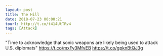 ```yaml
---
layout: post
title: The Hill
date: 2018-07-23 00:00:21
tourl: http://t.co/t414UtTRv4
tags: [Attack]
---
```

"Time to acknowledge that sonic weapons are likely being used to attack U.S. diplomats" https://t.co/mxFy3MfvEB https://t.co/gpknBtQJ3g